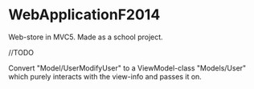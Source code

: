 WebApplicationF2014
===================
Web-store in MVC5. Made as a school project.


//TODO

Convert "Model/UserModifyUser" to a ViewModel-class "Models/User" which purely interacts with the view-info and passes it on.

